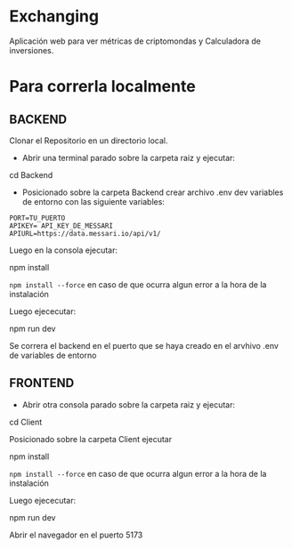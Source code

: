 # Exchanging
Aplicación web para ver métricas de criptomondas y Calculadora de inversiones.
# Para correrla localmente

## BACKEND

Clonar el Repositorio en un directorio local.

- Abrir una terminal parado sobre la carpeta raiz y ejecutar: 

cd Backend

- Posicionado sobre la carpeta Backend crear archivo .env dev variables de entorno con las siguiente variables:

```
PORT=TU_PUERTO
APIKEY= API_KEY_DE_MESSARI
APIURL=https://data.messari.io/api/v1/
```

Luego en la consola ejecutar:

npm install

`npm install --force` en caso de que ocurra algun error a la hora de la instalación <br/>

Luego ejececutar:

npm run dev

Se correra el backend en el puerto que se haya creado en el arvhivo .env de variables de entorno

## FRONTEND

- Abrir otra consola parado sobre la carpeta raiz y ejecutar: 

cd Client

Posicionado sobre la carpeta Client ejecutar

npm install

`npm install --force` en caso de que ocurra algun error a la hora de la instalación <br/>


Luego ejececutar:

npm run dev

Abrir el navegador en el puerto 5173

